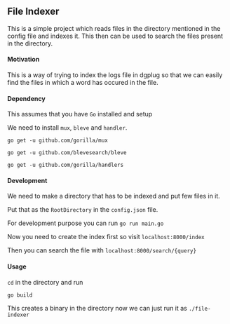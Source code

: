 ## File Indexer

This is a simple project which reads files in the directory mentioned in the
config file and indexes it. This then can be used to search the files present in
the directory.

#### Motivation

This is a way of trying to index the logs file in dgplug so that we can easily
find the files in which a word has occured in the file.

#### Dependency

This assumes that you have `Go` installed and setup

We need to install `mux`, `bleve` and `handler`.

`go get -u github.com/gorilla/mux`

`go get -u github.com/blevesearch/bleve`

`go get -u github.com/gorilla/handlers`

#### Development

We need to make a directory that has to be indexed and put few files in it.

Put that as the `RootDirectory` in the `config.json` file.

For development purpose you can run `go run main.go`

Now you need to create the index first so visit `localhost:8000/index`

Then you can search the file with `localhost:8000/search/{query}`

#### Usage

`cd` in the directory and run

`go build`

This creates a binary in the directory now we can just run it as `./file-indexer`